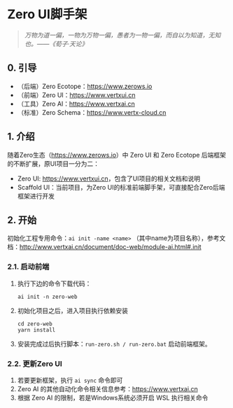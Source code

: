 # Zero UI脚手架

> _万物为道一偏，一物为万物一偏，愚者为一物一偏，而自以为知道，无知也。——《荀子·天论》_

## 0. 引导

- （后端）Zero Ecotope：<https://www.zerows.io>
- （前端）Zero UI：<https://www.vertxui.cn>
- （工具）Zero AI：<https://www.vertxai.cn>
- （标准）Zero Schema：<https://www.vertx-cloud.cn>

## 1. 介绍

随着Zero生态（<https://www.zerows.io>）中 Zero UI 和 Zero Ecotope 后端框架的不断扩展，原UI项目一分为二：

* Zero UI: <https://www.vertxui.cn>，包含了UI项目的相关文档和说明
* Scaffold UI：当前项目，为Zero UI的标准前端脚手架，可直接配合Zero后端框架进行开发

## 2. 开始

初始化工程专用命令：`ai init -name <name>`
（其中name为项目名称），参考文档：<http://www.vertxai.cn/document/doc-web/module-ai.html#.init>

### 2.1. 启动前端

1. 执行下边的命令下载代码：

    ```shell
    ai init -n zero-web
    ```

2. 初始化项目之后，进入项目执行依赖安装

    ```shell
    cd zero-web
    yarn install
    ```

3. 安装完成过后执行脚本：`run-zero.sh / run-zero.bat` 启动前端框架。

### 2.2. 更新Zero UI

1. 若要更新框架，执行 `ai sync` 命令即可
2. Zero AI 的其他自动化命令相关信息参考：<https://www.vertxai.cn>
3. 根据 Zero AI 的限制，若是Windows系统必须开启 WSL 执行相关命令


